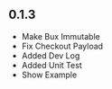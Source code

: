## 0.1.3
- Make Bux Immutable
- Fix Checkout Payload
- Added Dev Log
- Added Unit Test
- Show Example